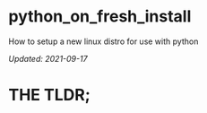 # python_on_fresh_install
How to setup a new linux distro for use with python

_Updated: 2021-09-17_

# THE TLDR;
